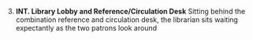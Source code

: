 3. **INT. Library Lobby and Reference/Circulation Desk**
   Sitting behind the combination reference and circulation desk, the librarian sits 
   waiting expectantly as the two patrons look around 
